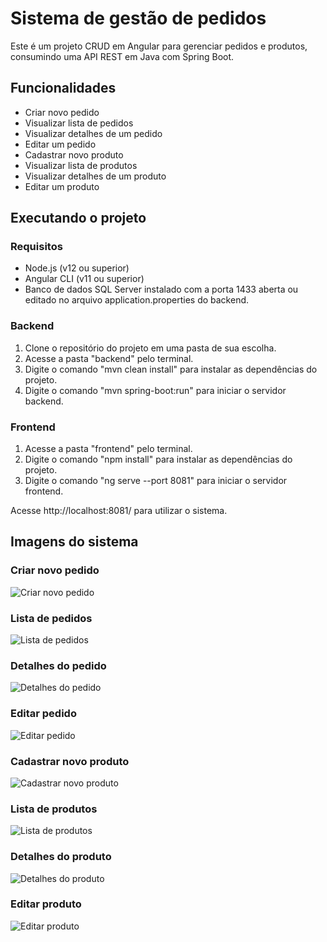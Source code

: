 # Sistema de gestão de pedidos

Este é um projeto CRUD em Angular para gerenciar pedidos e produtos, consumindo uma API REST em Java com Spring Boot.

## Funcionalidades

- Criar novo pedido
- Visualizar lista de pedidos
- Visualizar detalhes de um pedido
- Editar um pedido
- Cadastrar novo produto
- Visualizar lista de produtos
- Visualizar detalhes de um produto
- Editar um produto

## Executando o projeto

### Requisitos

- Node.js (v12 ou superior)
- Angular CLI (v11 ou superior)
- Banco de dados SQL Server instalado com a porta 1433 aberta ou editado no arquivo application.properties do backend.

### Backend

1. Clone o repositório do projeto em uma pasta de sua escolha.
2. Acesse a pasta "backend" pelo terminal.
3. Digite o comando "mvn clean install" para instalar as dependências do projeto.
4. Digite o comando "mvn spring-boot:run" para iniciar o servidor backend. 

### Frontend

1. Acesse a pasta "frontend" pelo terminal.
2. Digite o comando "npm install" para instalar as dependências do projeto.
3. Digite o comando "ng serve --port 8081" para iniciar o servidor frontend.

Acesse http://localhost:8081/ para utilizar o sistema.

## Imagens do sistema

### Criar novo pedido

![Criar novo pedido](images/novo-pedido.png)

### Lista de pedidos

![Lista de pedidos](images/lista-pedidos.png)

### Detalhes do pedido

![Detalhes do pedido](images/detalhes-pedido.png)

### Editar pedido

![Editar pedido](images/editar-pedido.png)

### Cadastrar novo produto

![Cadastrar novo produto](images/novo-produto.png)

### Lista de produtos

![Lista de produtos](images/lista-produtos.png)

### Detalhes do produto

![Detalhes do produto](images/detalhes-produto.png)

### Editar produto

![Editar produto](images/editar-produto.png)
